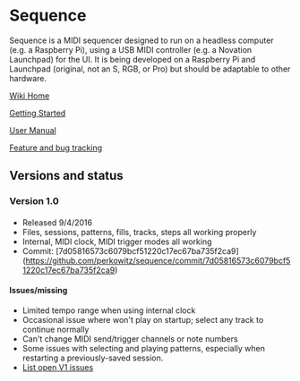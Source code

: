# Sequence

Sequence is a MIDI sequencer designed to run on a headless computer (e.g. a Raspberry Pi), using a USB MIDI controller 
(e.g. a Novation Launchpad) for the UI. It is being developed on a Raspberry Pi and Launchpad (original, not an S, RGB, or Pro)
but should be adaptable to other hardware.

[Wiki Home](https://github.com/perkowitz/sequence/wiki)

[Getting Started](https://github.com/perkowitz/sequence/wiki/Getting%20Started)

[User Manual](https://github.com/perkowitz/sequence/wiki/User%20Manual)

[Feature and bug tracking](https://github.com/perkowitz/sequence/issues)

## Versions and status

### Version 1.0

####
- Released 9/4/2016
- Files, sessions, patterns, fills, tracks, steps all working properly
- Internal, MIDI clock, MIDI trigger modes all working
- Commit: [7d05816573c6079bcf51220c17ec67ba735f2ca9]
(https://github.com/perkowitz/sequence/commit/7d05816573c6079bcf51220c17ec67ba735f2ca9)


#### Issues/missing
- Limited tempo range when using internal clock
- Occasional issue where won't play on startup; select any track to continue normally
- Can't change MIDI send/trigger channels or note numbers
- Some issues with selecting and playing patterns, especially when 
  restarting a previously-saved session.
- [List open V1 issues](https://github.com/perkowitz/sequence/issues?q=is%3Aopen+is%3Aissue+milestone%3AV1)

